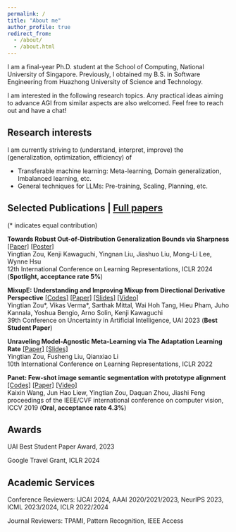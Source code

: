 ```yaml
---
permalink: /
title: "About me"
author_profile: true
redirect_from: 
  - /about/
  - /about.html
---
```


I am a final-year Ph.D. student at the School of Computing, National University of Singapore. Previously, I obtained my B.S. in Software Engineering from Huazhong University of Science and Technology.

I am interested in the following research topics. Any practical ideas aiming to advance AGI from similar aspects are also welcomed. Feel free to reach out and have a chat!

Research interests
------
I am currently striving to (understand, interpret, improve) the (generalization, optimization, efficiency) of
- Transferable machine learning: Meta-learning, Domain generalization, Imbalanced learning, etc.
- General techniques for LLMs: Pre-training, Scaling, Planning, etc.



Selected Publications | [Full papers](https://scholar.google.com/citations?user=APA-glsAAAAJ&hl=en)
------
(* indicates equal contribution)

**Towards Robust Out-of-Distribution Generalization Bounds via Sharpness**  [[Paper]](https://arxiv.org/abs/2403.06392) [[Poster]](https://iclr.cc/media/PosterPDFs/ICLR%202024/17617.png?t=1715675468.6652286) \
Yingtian Zou, Kenji Kawaguchi, Yingnan Liu, Jiashuo Liu, Mong-Li Lee, Wynne Hsu \
12th International Conference on Learning Representations, ICLR 2024 (**Spotlight, acceptance rate 5%**)


**MixupE: Understanding and Improving Mixup from Directional Derivative Perspective** [[Codes]](https://github.com/oneHuster/MixupE) [[Paper]](https://arxiv.org/abs/2212.13381) [[Slides]](https://www.auai.org/uai2023/oral_slides/129-oral-slides.pdf) [[Video]](https://www.youtube.com/watch?v=Fnwi35bNZbo) \
Yingtian Zou\*, Vikas Verma\*, Sarthak Mittal, Wai Hoh Tang, Hieu Pham, Juho Kannala, Yoshua Bengio, Arno Solin, Kenji Kawaguchi \
39th Conference on Uncertainty in Artificial Intelligence, UAI 2023 (**Best Student Paper**)

**Unraveling Model-Agnostic Meta-Learning via The Adaptation Learning Rate**  [[Paper]](https://openreview.net/forum?id=3rULBvOJ8D2) [[Slides]](https://iclr.cc/media/iclr-2022/Slides/6474_9IX5Ooq.pdf) \
Yingtian Zou, Fusheng Liu, Qianxiao Li \
10th International Conference on Learning Representations, ICLR 2022


**Panet: Few-shot image semantic segmentation with prototype alignment** [[Codes]](https://github.com/kaixin96/PANet) [[Paper]](https://arxiv.org/abs/1908.06391) [[Video]](https://www.youtube.com/watch?v=2ntDYowHbZs) \
Kaixin Wang, Jun Hao Liew, Yingtian Zou, Daquan Zhou, Jiashi Feng \
proceedings of the IEEE/CVF international conference on computer vision, ICCV 2019 (**Oral, acceptance rate 4.3%**)


Awards
------

UAI Best Student Paper Award, 2023

Google Travel Grant, ICLR 2024

Academic Services
------

Conference Reviewers: IJCAI 2024, AAAI 2020/2021/2023, NeurIPS 2023, ICML 2023/2024, ICLR 2022/2024

Journal Reviewers: TPAMI, Pattern Recognition, IEEE Access




